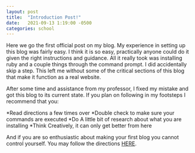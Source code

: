 ```yaml
---
layout: post
title:  "Introduction Post!"
date:   2021-09-13 1:19:00 -0500
categories: school
---
```

Here we go the first official post on my blog. My experience in setting up this blog was fairly easy. I think it is so easy, practically anyone could do it given the right instructions and guidance. All it really took was installing ruby and a couple things through the command prompt. I did accidentally skip a step. This left me without some of the critical sections of this blog that make it function as a real website.

After some time and assistance from my professor, I fixed my mistake and got this blog to its current state. If you plan on following in my footsteps I recommend that you:

*Read directions a few times over
*Double check to make sure your commands are executed
*Do A little bit of research about what you are installing
*Think Creatively, it can only get better from here

And if you are so enthusiastic about making your first blog you cannot control yourself. You may follow the directions [HERE](https://hendrix-cs.github.io/csci340/labs/jekyllmods.html).
